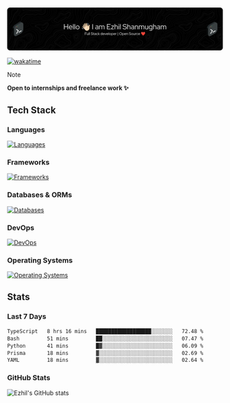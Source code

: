 ![Header](./.github/workflows/header.png)

[![wakatime](https://wakatime.com/badge/user/e780b5d2-6a76-4fde-a594-4ff159327ad3.svg)](https://wakatime.com/@e780b5d2-6a76-4fde-a594-4ff159327ad3)

> [!NOTE]  
> **Open to internships and freelance work ✨**

## Tech Stack

### Languages

[![Languages](https://skillicons.dev/icons?i=python,java,kotlin,javascript,typescript,php&theme=dark)](https://skillicons.dev)

### Frameworks

[![Frameworks](https://skillicons.dev/icons?i=react,next,tailwind,express,flask,jquery,bootstrap&theme=dark)](https://skillicons.dev)

### Databases & ORMs

[![Databases](https://skillicons.dev/icons?i=mysql,postgres,mongodb,prisma&theme=dark)](https://skillicons.dev)

### DevOps

[![DevOps](https://skillicons.dev/icons?i=aws,azure,gcp,cloudflare,vercel,docker,git,github,githubactions,nginx&theme=dark)](https://skillicons.dev)

### Operating Systems

[![Operating Systems](https://skillicons.dev/icons?i=windows,ubuntu&theme=dark)](https://skillicons.dev)

## Stats

### Last 7 Days

<!--START_SECTION:waka-->

```txt
TypeScript   8 hrs 16 mins   ██████████████████░░░░░░░   72.48 %
Bash         51 mins         ██░░░░░░░░░░░░░░░░░░░░░░░   07.47 %
Python       41 mins         █▓░░░░░░░░░░░░░░░░░░░░░░░   06.09 %
Prisma       18 mins         ▓░░░░░░░░░░░░░░░░░░░░░░░░   02.69 %
YAML         18 mins         ▓░░░░░░░░░░░░░░░░░░░░░░░░   02.64 %
```

<!--END_SECTION:waka-->

### GitHub Stats

![Ezhil's GitHub stats](https://github-readme-stats.vercel.app/api?username=ezhil56x&theme=dark&show_icons=true)
